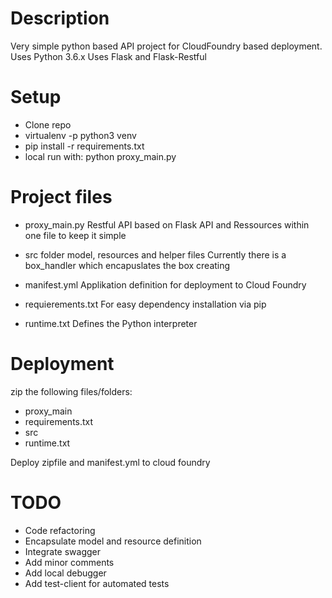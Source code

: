 # Description
Very simple python based API project for CloudFoundry based deployment.
Uses Python 3.6.x
Uses Flask and Flask-Restful


# Setup

* Clone repo
* virtualenv -p python3 venv
* pip install -r requirements.txt
* local run with: python proxy_main.py

# Project files

* proxy_main.py
Restful API based on Flask
API and Ressources within one file to keep it simple

* src folder
model, resources and helper files
Currently there is a box_handler which encapuslates the box creating

* manifest.yml
Applikation definition for deployment to Cloud Foundry

* requierements.txt
For easy dependency installation via pip

* runtime.txt
Defines the Python interpreter

# Deployment

zip the following files/folders:
* proxy_main
* requirements.txt
* src
* runtime.txt

Deploy zipfile and manifest.yml to cloud foundry

# TODO
* Code refactoring
* Encapsulate model and resource definition
* Integrate swagger
* Add minor comments
* Add local debugger
* Add test-client for automated tests
